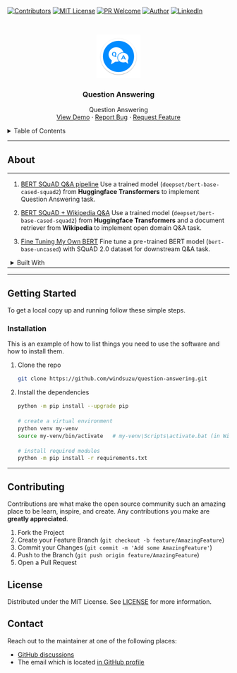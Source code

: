 <!--
*** Thanks for checking out the question-answering. If you have a suggestion
*** that would make this better, please fork the repo and create a pull request
*** or simply open an issue with the tag "enhancement".
*** Thanks again! Now go create something AMAZING! :D
***
*** To avoid retyping too much info. Do a search and replace for the following:
*** github_username (that is "windsuzu"), repo_name (that is "question-answering"), project_title, project_description
-->

<!-- [![Issues][issues-shield]][issues-url] -->
[![Contributors][contributors-shield]][contributors-url]
[![MIT License][license-shield]][license-url]
[![PR Welcome][pr-welcome-shield]](#contributing)
[![Author][author-shield]][author-url]
[![LinkedIn][linkedin-shield]][linkedin-url]


<!-- PROJECT LOGO -->
<br />
<p align="center">
  <a href="https://github.com/windsuzu/question-answering">
    <img src="images/logo.png" alt="Logo" width="100" height="100">
  </a>

  <h3 align="center">Question Answering</h3>

  <p align="center">
    Question Answering
    <br />
    <a href="https://github.com/windsuzu/question-answering">View Demo</a>
    ·
    <a href="https://github.com/windsuzu/question-answering/issues">Report Bug</a>
    ·
    <a href="https://github.com/windsuzu/question-answering/issues">Request Feature</a>
  </p>
</p>


<details>
<summary>Table of Contents</summary>

* [About](#about)
* [Getting Started](#getting-started)
  * [Installation](#installation)
* [Usage](#usage)
* [Roadmap](#roadmap)
* [Contributing](#contributing)
* [License](#license)
* [Contact](#contact)
* [Acknowledgements](#acknowledgements)

</details>

---

<!-- ABOUT THE PROJECT -->
## About

<table>
<tr>
<td>

1. [BERT SQuAD Q&A pipeline](1-bert_qa_pipeline.ipynb)
Use a trained model (`deepset/bert-base-cased-squad2`) from **Huggingface Transformers** to implement Question Answering task.

2. [BERT SQuAD + Wikipedia Q&A](2-bert_qa_wiki.ipynb)
Use a trained model (`deepset/bert-base-cased-squad2`) from **Huggingface Transformers** and a document retriever from **Wikipedia** to implement open domain Q&A task.

3. [Fine Tuning My Own BERT](3-bert_qa_fine_tuning.ipynb)
Fine tune a pre-trained BERT model (`bert-base-uncased`) with SQuAD 2.0 dataset for downstream Q&A task.

<details close>
<summary>Built With</summary>
<br>

* [PyTorch](https://github.com/pytorch/pytorch)
* [HuggingFace Transformers](https://github.com/huggingface/transformers)
* [Wikipedia](https://github.com/goldsmith/Wikipedia)

</details>

</td>
</tr>
</table>

---

## Getting Started

To get a local copy up and running follow these simple steps.

### Installation

This is an example of how to list things you need to use the software and how to install them.

1. Clone the repo
   ```sh
   git clone https://github.com/windsuzu/question-answering.git
   ```

2. Install the dependencies
   ```sh
   python -m pip install --upgrade pip

   # create a virtual environment
   python venv my-venv
   source my-venv/bin/activate   # my-venv\Scripts\activate.bat (in Windows)

   # install required modules
   python -m pip install -r requirements.txt
   ```

---

## Contributing

Contributions are what make the open source community such an amazing place to be learn, inspire, and create. Any contributions you make are **greatly appreciated**.

1. Fork the Project
2. Create your Feature Branch (`git checkout -b feature/AmazingFeature`)
3. Commit your Changes (`git commit -m 'Add some AmazingFeature'`)
4. Push to the Branch (`git push origin feature/AmazingFeature`)
5. Open a Pull Request

## License

Distributed under the MIT License. See [LICENSE](https://github.com/windsuzu/question-answering/blob/main/LICENSE) for more information.

## Contact

Reach out to the maintainer at one of the following places:

* [GitHub discussions](https://github.com/windsuzu/question-answering/discussions)
* The email which is located [in GitHub profile](https://github.com/windsuzu)

[contributors-shield]: https://img.shields.io/github/contributors/windsuzu/question-answering.svg?style=for-the-badge
[contributors-url]: https://github.com/windsuzu/question-answering/graphs/contributors
[issues-shield]: https://img.shields.io/github/issues/windsuzu/question-answering.svg?style=for-the-badge
[issues-url]: https://github.com/windsuzu/question-answering/issues
[license-shield]: https://img.shields.io/github/license/windsuzu/question-answering.svg?style=for-the-badge&label=license
[license-url]: https://github.com/windsuzu/question-answering/blob/main/LICENSE.txt
[linkedin-shield]: https://img.shields.io/badge/-LinkedIn-black.svg?style=for-the-badge&logo=linkedin&colorB=555
[linkedin-url]: https://linkedin.com/in/windsuzu
[pr-welcome-shield]: https://shields.io/badge/PRs-Welcome-ff69b4?style=for-the-badge
[author-shield]: https://shields.io/badge/Made_with_%E2%9D%A4_by-windsuzu-F4A92F?style=for-the-badge
[author-url]: https://github.com/windsuzu